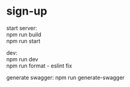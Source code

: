 # sign-up

start server:  
npm run build  
npm run start

dev:  
npm run dev  
npm run format - eslint fix

generate swagger:
npm run generate-swagger
